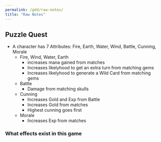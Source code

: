 ```yaml
---
permalink: /gdd/raw-notes/
title: "Raw Notes"
---
```


## Puzzle Quest

- A character has 7 Attributes: Fire, Earth, Water, Wind, Battle, Cunning, Morale
  - Fire, Wind, Water, Earth
    - increases mana gained from matches
    - Increases likelyhood to get an extra turn from matching gems
    - Increases likelyhood to generate a Wild Card from matching gems
  - Battle
    - Damage from matching skulls
  - Cunning
    - Increases Gold and Exp from Battle
    - Increases Gold from matches
    - Highest cunning goes first
  - Morale
    - Increases Exp from matches

### What effects exist in this game
